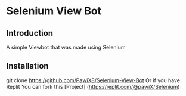 # Selenium View Bot

## Introduction

A simple Viewbot that was made using Selenium


## Installation

git clone https://github.com/PawiX8/Selenium-View-Bot
Or if you have Replit You can fork this [Project] (https://replit.com/@pawiX/Selenium)
